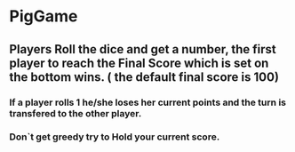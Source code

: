 # PigGame

## Players Roll the dice and get a number, the first player to reach the Final Score which is set on the bottom wins. ( the default final score is 100)
### If a player rolls 1 he/she loses her current points and the turn is transfered to the other player.
### Don`t get greedy try to Hold your current score.
